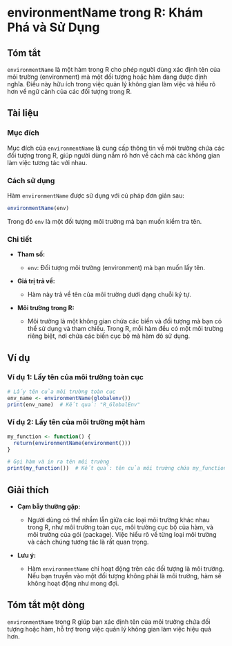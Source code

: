 <!--
Meta Description: # environmentName trong R: Khám Phá và Sử Dụng ## Tóm tắt `environmentName` là một hàm trong R cho phép người dùng xác định tên của môi trường (enviro...
Meta Keywords: môi, trường, hàm, trong, của
-->

# environmentName trong R: Khám Phá và Sử Dụng

## Tóm tắt
`environmentName` là một hàm trong R cho phép người dùng xác định tên của môi trường (environment) mà một đối tượng hoặc hàm đang được định nghĩa. Điều này hữu ích trong việc quản lý không gian làm việc và hiểu rõ hơn về ngữ cảnh của các đối tượng trong R.

## Tài liệu
### Mục đích
Mục đích của `environmentName` là cung cấp thông tin về môi trường chứa các đối tượng trong R, giúp người dùng nắm rõ hơn về cách mà các không gian làm việc tương tác với nhau.

### Cách sử dụng
Hàm `environmentName` được sử dụng với cú pháp đơn giản sau:

```R
environmentName(env)
```

Trong đó `env` là một đối tượng môi trường mà bạn muốn kiểm tra tên.

### Chi tiết
- **Tham số:**
  - `env`: Đối tượng môi trường (environment) mà bạn muốn lấy tên.
  
- **Giá trị trả về:**
  - Hàm này trả về tên của môi trường dưới dạng chuỗi ký tự.

- **Môi trường trong R:**
  - Môi trường là một không gian chứa các biến và đối tượng mà bạn có thể sử dụng và tham chiếu. Trong R, mỗi hàm đều có một môi trường riêng biệt, nơi chứa các biến cục bộ mà hàm đó sử dụng.

## Ví dụ
### Ví dụ 1: Lấy tên của môi trường toàn cục

```R
# Lấy tên của môi trường toàn cục
env_name <- environmentName(globalenv())
print(env_name)  # Kết quả: "R_GlobalEnv"
```

### Ví dụ 2: Lấy tên của môi trường một hàm

```R
my_function <- function() {
  return(environmentName(environment()))
}

# Gọi hàm và in ra tên môi trường
print(my_function())  # Kết quả: tên của môi trường chứa my_function
```

## Giải thích
- **Cạm bẫy thường gặp:**
  - Người dùng có thể nhầm lẫn giữa các loại môi trường khác nhau trong R, như môi trường toàn cục, môi trường cục bộ của hàm, và môi trường của gói (package). Việc hiểu rõ về từng loại môi trường và cách chúng tương tác là rất quan trọng.

- **Lưu ý:**
  - Hàm `environmentName` chỉ hoạt động trên các đối tượng là môi trường. Nếu bạn truyền vào một đối tượng không phải là môi trường, hàm sẽ không hoạt động như mong đợi.

## Tóm tắt một dòng
`environmentName` trong R giúp bạn xác định tên của môi trường chứa đối tượng hoặc hàm, hỗ trợ trong việc quản lý không gian làm việc hiệu quả hơn.